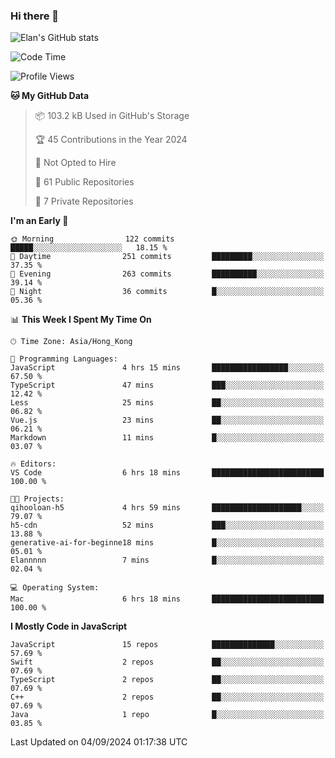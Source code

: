 ### Hi there 👋

![Elan's GitHub stats](https://github-readme-stats.vercel.app/api?username=elaninhust&rank_icon=github)

<!--START_SECTION:waka-->
![Code Time](http://img.shields.io/badge/Code%20Time-444%20hrs%2053%20mins-blue)

![Profile Views](http://img.shields.io/badge/Profile%20Views-0-blue)

**🐱 My GitHub Data** 

> 📦 103.2 kB Used in GitHub's Storage 
 > 
> 🏆 45 Contributions in the Year 2024
 > 
> 🚫 Not Opted to Hire
 > 
> 📜 61 Public Repositories 
 > 
> 🔑 7 Private Repositories 
 > 
**I'm an Early 🐤** 

```text
🌞 Morning                122 commits         █████░░░░░░░░░░░░░░░░░░░░   18.15 % 
🌆 Daytime                251 commits         █████████░░░░░░░░░░░░░░░░   37.35 % 
🌃 Evening                263 commits         ██████████░░░░░░░░░░░░░░░   39.14 % 
🌙 Night                  36 commits          █░░░░░░░░░░░░░░░░░░░░░░░░   05.36 % 
```


📊 **This Week I Spent My Time On** 

```text
🕑︎ Time Zone: Asia/Hong_Kong

💬 Programming Languages: 
JavaScript               4 hrs 15 mins       █████████████████░░░░░░░░   67.50 % 
TypeScript               47 mins             ███░░░░░░░░░░░░░░░░░░░░░░   12.42 % 
Less                     25 mins             ██░░░░░░░░░░░░░░░░░░░░░░░   06.82 % 
Vue.js                   23 mins             ██░░░░░░░░░░░░░░░░░░░░░░░   06.21 % 
Markdown                 11 mins             █░░░░░░░░░░░░░░░░░░░░░░░░   03.07 % 

🔥 Editors: 
VS Code                  6 hrs 18 mins       █████████████████████████   100.00 % 

🐱‍💻 Projects: 
qihooloan-h5             4 hrs 59 mins       ████████████████████░░░░░   79.07 % 
h5-cdn                   52 mins             ███░░░░░░░░░░░░░░░░░░░░░░   13.88 % 
generative-ai-for-beginne18 mins             █░░░░░░░░░░░░░░░░░░░░░░░░   05.01 % 
Elannnnn                 7 mins              █░░░░░░░░░░░░░░░░░░░░░░░░   02.04 % 

💻 Operating System: 
Mac                      6 hrs 18 mins       █████████████████████████   100.00 % 
```

**I Mostly Code in JavaScript** 

```text
JavaScript               15 repos            ██████████████░░░░░░░░░░░   57.69 % 
Swift                    2 repos             ██░░░░░░░░░░░░░░░░░░░░░░░   07.69 % 
TypeScript               2 repos             ██░░░░░░░░░░░░░░░░░░░░░░░   07.69 % 
C++                      2 repos             ██░░░░░░░░░░░░░░░░░░░░░░░   07.69 % 
Java                     1 repo              █░░░░░░░░░░░░░░░░░░░░░░░░   03.85 % 
```




 Last Updated on 04/09/2024 01:17:38 UTC
<!--END_SECTION:waka-->
